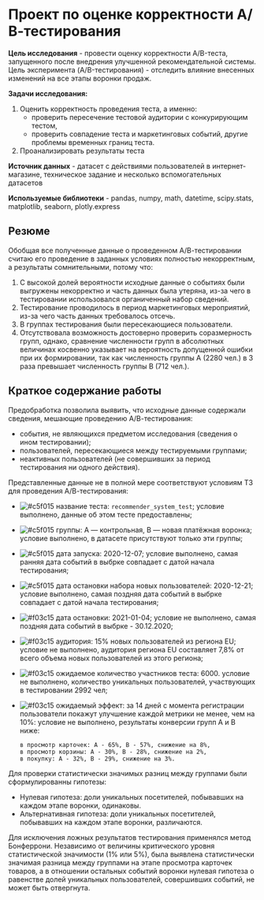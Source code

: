 # Проект по оценке корректности А/В-тестирования

**Цель исследования** - провести оценку корректности A/B-теста, запущенного после внедрения улучшенной рекомендательной системы. Цель эксперимента (A/B-тестирования) - отследить влияние внесенных изменений на все этапы воронки продаж.

**Задачи исследования:**
1. Оценить корректность проведения теста, а именно:
    - проверить пересечение тестовой аудитории с конкурирующим тестом,
    - проверить совпадение теста и маркетинговых событий, другие проблемы временных границ теста.
2. Проанализировать результаты теста

**Источник данных** - датасет с действиями пользователей в интернет-магазине, техническое задание и несколько вспомогательных датасетов

**Используемые библиотеки** - pandas, numpy,  math, datetime, scipy.stats, matplotlib, seaborn, plotly.express

## Резюме

Обобщая все полученные данные о проведенном А/В-тестировании считаю его проведение в заданных условиях полностью некорректным, а результаты сомнительными, потому что:
1. С высокой долей вероятности исходные данные о событиях были выгружены некорректно и часть данных была утеряна, из-за чего в тестировании использовался органиченный набор сведений.
2. Тестирование проводилось в период маркетинговых мероприятий, из-за чего часть данных требовалось отсечь.
3. В группах тестирования были пересекающиеся пользователи.
4. Отсутствовала возможность достоверно проверить соразмерность групп, однако, сравнение численности групп в абсолютных величинах косвенно указывает на вероятность допущенной ошибки при их формировании, так как численность группы А (2280 чел.) в 3 раза превышает численность группы В (712 чел.).


## Краткое содержание работы

Предобработка позволила выявить, что исходные данные содержали сведения, мешающие проведению А/В-тестирования:
- события, не являющихся предметом исследования (сведения о ином тестировании);
- пользователей, пересекающиеся между тестируемыми группами;
- неактивных пользователей (не совершивших за период тестирования ни одного действия).  


Представленные данные не в полной мере соответствуют условиям ТЗ для проведения А/В-тестирования:

- ![#c5f015](https://placehold.co/15x15/c5f015/c5f015.png) название теста: `recommender_system_test`; условие выполнено, данные об этом тесте предоставлены; 
- ![#c5f015](https://placehold.co/15x15/c5f015/c5f015.png) группы: А — контрольная, B — новая платёжная воронка; условие выполнено, в датасете присутствуют только эти группы;
- ![#c5f015](https://placehold.co/15x15/c5f015/c5f015.png) дата запуска: 2020-12-07; условие выполнено, самая ранняя дата событий в выбрке совпадает с датой начала тестирования;
- ![#c5f015](https://placehold.co/15x15/c5f015/c5f015.png) дата остановки набора новых пользователей: 2020-12-21; условие выполнено, самая поздняя дата событий в выбрке совпадает с датой начала тестирования;
- ![#f03c15](https://placehold.co/15x15/f03c15/f03c15.png) дата остановки: 2021-01-04; условие не выполнено, самая поздняя дата событий в выбрке - 30.12.2020;
- ![#f03c15](https://placehold.co/15x15/f03c15/f03c15.png) аудитория: 15% новых пользователей из региона EU; условие не выполнено, аудитория региона EU составляет 7,8% от всего объема новых пользователей из этого региона;
- ![#f03c15](https://placehold.co/15x15/f03c15/f03c15.png) ожидаемое количество участников теста: 6000. условие не выполнено, количество уникальных пользователей, участвующих в тестировании 2992 чел;
- ![#f03c15](https://placehold.co/15x15/f03c15/f03c15.png) ожидаемый эффект: за 14 дней с момента регистрации пользователи покажут улучшение каждой метрики не менее, чем на 10%: условие не выполнено, результаты конверсии групп А и В ниже:

    ````
    в просмотр карточек: А - 65%, В - 57%, снижение на 8%,
    в просмотр корзины: А - 30%, В - 28%, снижение на 2%,
    в покупку: А - 32%, В - 29%, снижение на 3%.
    ````

Для проверки статистически значимых разниц между группами были сформулированны гипотезы:

- Нулевая гипотеза: доли уникальных посетителей, побывавших на каждом этапе воронки, одинаковы.
- Альтернативная гипотеза: доли уникальных посетителей, побывавших на каждом этапе воронки, различаются.

Для исключения ложных результатов тестирования применялся метод Бонферрони. Независимо от величины критического уровня статистической значимости (1% или 5%), была выявлена статистически значимая разница между группами на этапе просмотра карточек товаров, а в отношении остальных событий воронки нулевая гипотеза о равенстве долей уникальных пользователей, совершивших событий, не может быть отвергнута.


